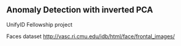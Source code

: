 ## Anomaly Detection with inverted PCA

UnifyID Fellowship project

Faces dataset http://vasc.ri.cmu.edu/idb/html/face/frontal_images/
